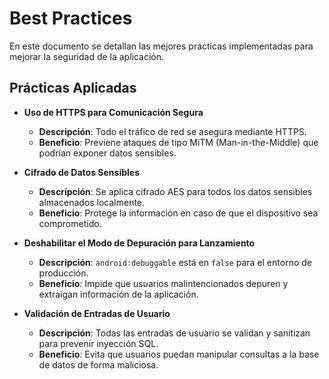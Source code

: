 # Best Practices

En este documento se detallan las mejores prácticas implementadas para mejorar la seguridad de la aplicación.

## Prácticas Aplicadas

- **Uso de HTTPS para Comunicación Segura**
  - **Descripción**: Todo el tráfico de red se asegura mediante HTTPS.
  - **Beneficio**: Previene ataques de tipo MiTM (Man-in-the-Middle) que podrían exponer datos sensibles.

- **Cifrado de Datos Sensibles**
  - **Descripción**: Se aplica cifrado AES para todos los datos sensibles almacenados localmente.
  - **Beneficio**: Protege la información en caso de que el dispositivo sea comprometido.

- **Deshabilitar el Modo de Depuración para Lanzamiento**
  - **Descripción**: `android:debuggable` está en `false` para el entorno de producción.
  - **Beneficio**: Impide que usuarios malintencionados depuren y extraigan información de la aplicación.

- **Validación de Entradas de Usuario**
  - **Descripción**: Todas las entradas de usuario se validan y sanitizan para prevenir inyección SQL.
  - **Beneficio**: Evita que usuarios puedan manipular consultas a la base de datos de forma maliciosa.
